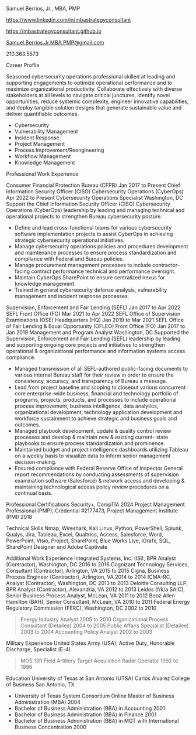 Samuel Berrios, Jr., MBA, PMP

https://www.linkedin.com/in/mbastrategyconsultant

https://mbastrategyconsultant.github.io

Samuel.Berrios.Jr.MBA.PMP@gmail.com 

210.363.5573 

Career Profile 

Seasoned cybersecurity operations professional skilled at leading and supporting engagements to optimize operational performance and to maximize organizational productivity. Collaborate effectively with diverse stakeholders at all levels to navigate critical junctures, identify novel opportunities, reduce systemic complexity, engineer innovative capabilities, and deploy tangible solution designs that generate sustainable value and deliver quantifiable outcomes.
* Cybersecurity
* Vulnerability Management
* Incident Response
* Project Management
* Process Improvement/Reengineering
* Workflow Management
* Knowledge Management

Professional Work Experience

Consumer Financial Protection Bureau (CFPB)						       Jan 2017 to Present
Chief Information Security Officer (CISO) Cybersecurity Operations (CyberOps)	              Apr 2022 to Present
Cybersecurity Operations Specialist 	Washington, DC
Support the Chief Information Security Officer (CISO) Cybersecurity Operations (CyberOps) leadership by leading and managing technical and operational projects to strengthen Bureau cybersecurity posture. 
- Define and lead cross-functional teams for various cybersecurity software implementation projects to assist CyberOps in achieving strategic cybersecurity operational initiatives. 
- Manage cybersecurity operations policies and procedures development and maintenance processes to ensure process standardization and compliance with Federal and Bureau policies.
- Manage procurement management processes to include contractor-facing contract performance technical and performance oversight.
- Maintain CyberOps SharePoint to ensure centralized nexus for knowledge management.
- Trained in general cybersecurity defense analysis, vulnerability management and incident response processes.

Supervision, Enforcement and Fair Lending (SEFL)	 Jan 2017 to Apr 2022
SEFL Front Office (FO)	Mar 2021 to Apr 2022
SEFL Office of Supervision Examinations (OSE) Headquarters (HQ)	Jan 2019 to Mar 2021
SEFL Office of Fair Lending & Equal Opportunity (OFLEO) Front Office (FO)	Jan 2017 to Jan 2019
Management and Program Analyst	          Washington, DC
Supported the Supervision, Enforcement and Fair Lending (SEFL) leadership by leading and supporting ongoing core projects and initiatives to strengthen operational & organizational performance and information systems access compliance.
- Managed transmission of all SEFL-authored public-facing documents to various internal Bureau staff for their review in order to ensure the consistency, accuracy, and transparency of Bureau s message.
- Lead from project baseline and scoping to closeout various concurrent core enterprise-wide business, financial and technology portfolio of programs, projects, products, and processes to include operational process improvement, business intelligence, data analytics, organizational development, technology application development and workforce sustainment to achieve strategic and business goals and outcomes.
- Managed playbook development, update & quality control review processes and develop & maintain new & existing current- state playbooks to ensure process standardization and prominence.
- Maintained budget and project intelligence dashboards utilizing Tableau on a weekly basis to visualize data to inform senior management decision-making.
- Ensured compliance with Federal Reserve Office of Inspector General report recommendations by conducting assessments of supervision examination software (Salesforce) & network access and developing & maintaining technological access policy review procedures on a continual basis.

Professional Certifications
Security+, CompTIA	      			  						      2024
Project Management Professional (PMP), Credential #2177473, Project Management Institute (PMI) 	      2018

Technical Skills
Nmap, Wireshark, Kali Linux, Python, PowerShell, Splunk, Qualys, Jira, Tableau, Excel, Qualtrics, Access, Salesforce, Word, PowerPoint, Visio, Project, SharePoint, Blue Works Live, iGrafx, SQL, SharePoint Designer and Adobe Captivate

Additional Work Experience
Integrated Systems, Inc. (ISI), BPR Analyst (Contractor), Washington, DC			    2016 to 2016
Cognizant Technology Services, Consultant (Contractor), Arlington, VA				    2015 to 2015
Cigna, Business Process Engineer (Contractor), Arlington, VA					    2014 to 2014
ICMA-RC, Analyst (Contractor), Washington, DC 							    2013 to 2013
Deloitte Consulting LLP, BPR Analyst (Contractor), Alexandria, VA				    2012 to 2013
Leidos (f/k/a SAIC), Senior Business Process Analyst, McLean, VA				    2011 to 2012
Booz Allen Hamilton (BAH), Senior Consultant, McLean, VA 					    2010 to 2011
Federal Energy Regulatory Commission (FERC), Washington, DC	    			    	    2002 to 2010
> Energy Industry Analyst									    2005 to 2010
> Organizational Process Consultant (Detailee)							    2004 to 2005
> Public Affairs Specialist (Detailee)				   				    2003 to 2004
> Accounting Policy Analyst					      	    			    2002 to 2003

Military Experience
United States Army (USA), Active Duty, Honorable Discharge, Specialist (E-4)
> MOS 13R Field Artillery Target Acquisition Radar Operator	1992 to 1996

Education
University of Texas at San Antonio (UTSA) Carlos Alvarez College of Business	San Antonio, TX
* University of Texas System Consortium Online Master of Business Administration (MBA)	2004
* Bachelor of Business Administration (BBA) in Accounting	2001
* Bachelor of Business Administration (BBA) in Finance	2001
* Bachelor of Business Administration (BBA) in MGT with International Business Concentration	2000

